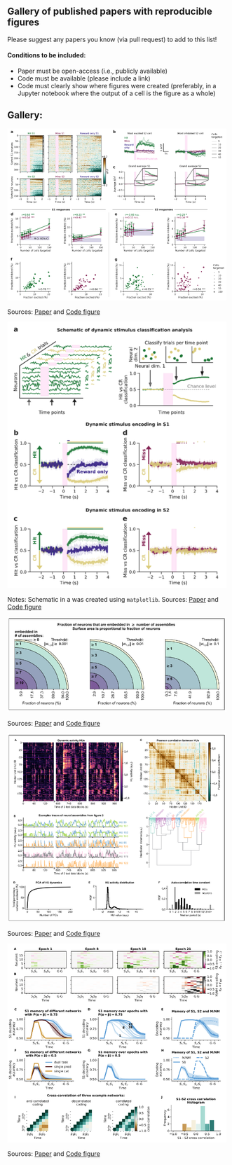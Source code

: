 ## Gallery of published papers with reproducible figures
Please suggest any papers you know (via pull request) to add to this list!

#### Conditions to be included:
- Paper must be open-access (i.e., publicly available)
- Code must be available (please include a link)
- Code must clearly show where figures were created (preferably, in a Jupyter notebook where the output of a cell is the figure as a whole)


## Gallery:

<img src="tutorial_content/RowlandVanderPlasLoidolt_2023_bioRxiv_fig2.png" style="width:500px">

Sources: [Paper](https://www.biorxiv.org/content/10.1101/2021.12.28.474343v2.full.pdf) and [Code figure](https://github.com/Packer-Lab/popping-off/blob/master/notebooks/Paper%20Figures/Figure2.ipynb)

<img src="tutorial_content/RowlandVanderPlasLoidolt_2023_bioRxiv_fig3.png" style="width:500px">

Notes: Schematic in a was created using `matplotlib`. 
Sources: [Paper](https://www.biorxiv.org/content/10.1101/2021.12.28.474343v2.full.pdf) and [Code figure](https://github.com/Packer-Lab/popping-off/blob/master/notebooks/Paper%20Figures/Figure3.ipynb)


<img src="tutorial_content/VanderPlasTubiana_2023_elife_fig2-supp4.png" style="width:500px">

Sources: [Paper](https://elifesciences.org/articles/83139) and [Code figure](https://github.com/vdplasthijs/zf-rbm/blob/master/figure_notebooks/fig_structure_dynamics.ipynb)


<img src="tutorial_content/VanderPlasTubiana_2023_elife_fig4.png" style="width:500px">

Sources: [Paper](https://elifesciences.org/articles/83139) and [Code figure](https://github.com/vdplasthijs/zf-rbm/blob/master/figure_notebooks/fig_structure_dynamics.ipynb)


<img src="tutorial_content/VanderPlas_2022_PMLR_fig3.png" style="width:500px">

Sources: [Paper](https://proceedings.mlr.press/v199/plas22a.html) and [Code figure](https://github.com/vdplasthijs/eavesdropping/blob/master/Figure%20generation%20notebook.ipynb)